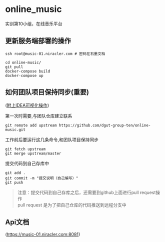 # online_music
实训第10小组，在线音乐平台

## 更新服务端部署的操作

```shell script
ssh root@music-01.niracler.com # 密码在石墨文档

cd online-music/
git pull 
docker-compose build
docker-compose up
```

## 如何团队项目保持同步(重要)

([附上IDEA可视化操作](https://blog.csdn.net/autfish/article/details/52513465))

第一次时需要,与团队仓库建立联系

```shell script
git remote add upstream https://github.com/dgut-group-ten/online-music.git
```

工作前后要运行这几条命令,和团队项目保持同步

```shell script
git fetch upstream
git merge upstream/master
```

提交代码到自己存库中
```shell script
git add .
git commit -m "提交说明（自己编写）"
git push
```

> 注意：提交代码到自己存库之后，还需要到github上面进行pull request操作  
pull request 是为了把自己仓库的代码推送到远程分支中


## **Api文档**

(https://music-01.niracler.com:8081)
